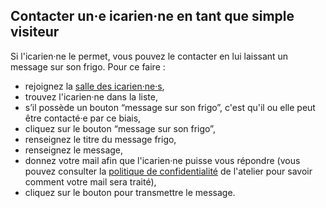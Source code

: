 ## Contacter un·e icarien·ne en tant que simple visiteur

Si l'icarien·ne le permet, vous pouvez le contacter en lui laissant un message sur son frigo. Pour ce faire :

* rejoignez la [salle des icarien·ne·s](overview/icariens),
* trouvez l'icarien·ne dans la liste,
* s’il possède un bouton “message sur son frigo”, c'est qu'il ou elle peut être contacté·e par ce biais,
* cliquez sur le bouton “message sur son frigo”,
* renseignez le titre du message frigo,
* renseignez le message,
* donnez votre mail afin que l'icarien·ne puisse vous répondre <span class="small">(vous pouvez consulter la <a href="overview/policy">politique de confidentialité</a> de l'atelier pour savoir comment votre mail sera traité),</span>
* cliquez sur le bouton pour transmettre le message.
